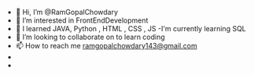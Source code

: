 - 👋 Hi, I’m @RamGopalChowdary
- 👀 I’m interested in FrontEndDevelopment
- 🌱 I learned JAVA, Python , HTML , CSS , JS
-I'm currently learning SQL
- 💞️ I’m looking to collaborate on to learn coding
- 📫 How to reach me ramgopalchowdary143@gmail.com
- 
- 

<!---
RamGopalChowdary/RamGopalChowdary is a ✨ special ✨ repository because its `README.md` (this file) appears on your GitHub profile.
You can click the Preview link to take a look at your changes.
--->
